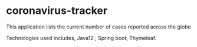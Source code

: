 # coronavirus-tracker
This application lists the current number of cases reported across the globe

Technologies used includes, Java12 , Spring boot, Thymeleaf.

